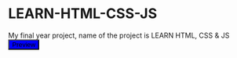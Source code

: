 # LEARN-HTML-CSS-JS
My final year project, name of the project is LEARN HTML, CSS &amp; JS <br/>
<button style="background-color: blue">Preview</button>
